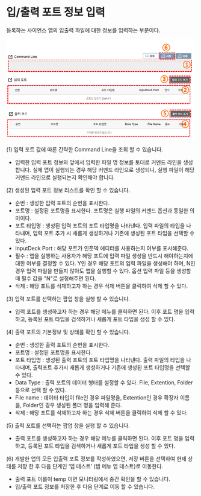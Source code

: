 # 입/출력 포트 정보 입력

등록하는 사이언스 앱의 입출력 파일에 대한 정보를 입력하는 부분이다.  

![](image/image11.png)

(1) 입력 포트 값에 따른 간략한 Command Line을 조회 할 수 있습니다.

 - 입력한 입력 포트 정보와 앞에서 입력한 파일 명 정보를 토대로 커멘드 라인을 생성합니다. 실제 앱이 실행되는 경우 해당 커멘드 라인으로 생성되니, 실행 파일이 해당 커멘드 라인으로 실행되는지 확인해야 합니다.

(2) 생성된 입력 포트 정보 리스트를 확인 할 수 있습니다.

 - 순번 : 생성한 입력 포트의 순번을 표시한다.
 - 포트명 : 설정된 포트명을 표시한다. 포트명은 실행 파일의 커멘드 옵션과 동일한 의미이다.
 - 포트 타입명 : 생성된 입력 포트의 포트 타입명을 나타낸다. 입력 파일의 타입을 나타내며, 입력 포트 추가 시 새롭게 생성하거나 기존에 생성된 포트 타입을 선택할 수 있다. 
 - InputDeck Port : 해당 포트가 인풋덱 에디터를 사용하는지 여부를 표시해준다.
 - 필수 : 앱을 실행하는 사용자가 해당 포트에 입력 파일 생성을 반드시 해야하는지에 대한 여부를 결정할 수 있다. Y인 경우 해당 포트의 입력 파일을 생성해야 하며, N인 경우 입력 파일을 만들지 않아도 앱을 실행할 수 있다. 옵션 입력 파일 등을 생성할 때 필수 값을 "N"로 설정해주면 된다.
 - 삭제 : 해당 포트를 삭제하고자 하는 경우 삭제 버튼을 클릭하여 삭제 할 수 있다.

(3) 입력 포트를 선택하는 팝업 창을 실행 할 수 있습니다.

- 입력 포트를 생성하고자 하는 경우 해당 메뉴를 클릭하면 된다. 이후 포트 명을 입력하고, 등록된 포트 타입을 검색하거나 새롭게 포트 타입을 생성 할 수 있다. 

(4) 출력 포트의 기본정보 및 상태를 확인 할 수 있습니다.

 - 순번 : 생성한 출력 포트의 순번을 표시한다.
 - 포트명 : 설정된 포트명을 표시한다. 
 - 포트 타입명 : 생성된 출력 포트의 포트 타입명을 나타낸다. 출력 파일의 타입을 나타내며, 출력포트 추가시 새롭게 생성하거나 기존에 생성된 포트 타입명을 선택할 수 있다. 
 - Data Type : 출력 포트의 데이터 형태를 설정할 수 있다. File, Extention, Folder 등으로 선택 할 수 있다.
 - File name : 데이터 타입이 file인 경우 파일명을, Extention인 경우 확장자 이름을, Folder인 경우 생성된 폴더 명을 입력해 준다.
 - 삭제 : 해당 포트를 삭제하고자 하는 경우 삭제 버튼을 클릭하여 삭제 할 수 있다.

(5) 출력 포트를 선택하는 팝업 창을 실행 할 수 있습니다.

- 출력 포트를 생성하고자 하는 경우 해당 메뉴를 클릭하면 된다. 이후 포트 명을 입력하고, 등록된 포트 타입을 검색하거나 새롭게 포트 타입을 생성 할 수 있다. 

(6) 개발한 앱의 모든 입출력 포트 정보를 작성하였으면, 저장 버튼을 선택하여 현재 상태를 저장 한 후 다음 단계인 ‘앱 테스트’ (탭 메뉴 앱 테스트)로 이동한다.

 - 출력 포트 이름이 temp 이면 모니터링에서 중간 확인을 할 수 있습니다.
 - 입/출력 포트 정보를 저장한 후 다음 단계로 이동 할 수 있습니다.